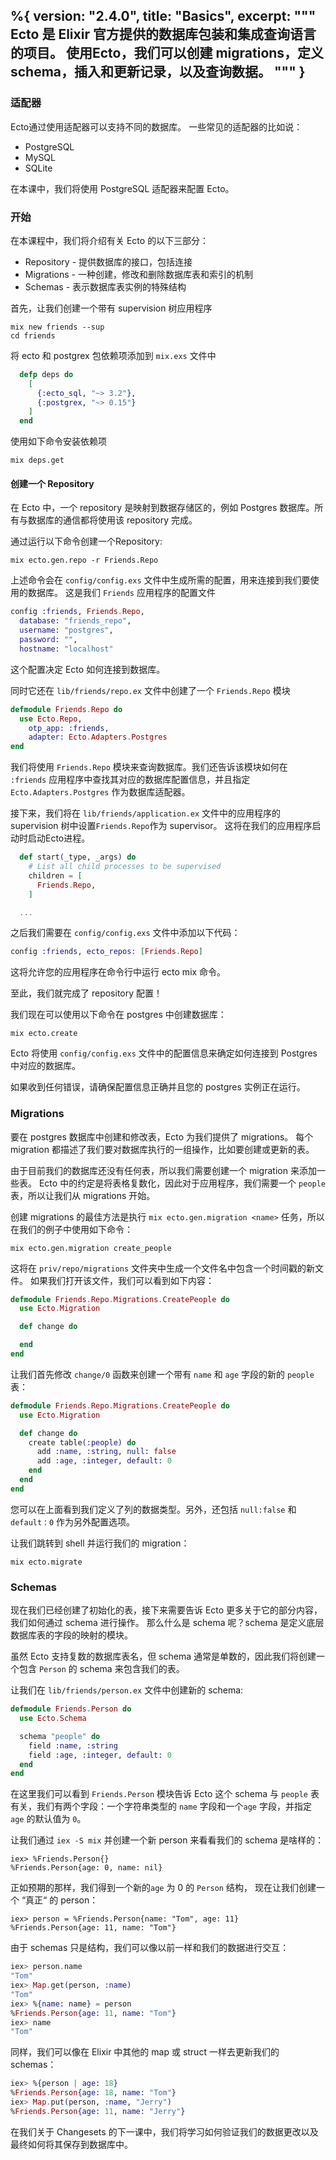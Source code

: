 %{
  version: "2.4.0",
  title: "Basics",
  excerpt: """
  Ecto 是 Elixir 官方提供的数据库包装和集成查询语言的项目。 使用Ecto，我们可以创建 migrations，定义 schema，插入和更新记录，以及查询数据。
  """
}
---

### 适配器

Ecto通过使用适配器可以支持不同的数据库。 一些常见的适配器的比如说：

* PostgreSQL
* MySQL
* SQLite

在本课中，我们将使用 PostgreSQL 适配器来配置 Ecto。

### 开始

在本课程中，我们将介绍有关 Ecto 的以下三部分：

* Repository - 提供数据库的接口，包括连接
* Migrations - 一种创建，修改和删除数据库表和索引的机制
* Schemas - 表示数据库表实例的特殊结构

首先，让我们创建一个带有 supervision 树应用程序

```shell
mix new friends --sup
cd friends
```

将 ecto 和 postgrex 包依赖项添加到 `mix.exs` 文件中

```elixir
  defp deps do
    [
      {:ecto_sql, "~> 3.2"},
      {:postgrex, "~> 0.15"}
    ]
  end
```

使用如下命令安装依赖项

```shell
mix deps.get
```

#### 创建一个 Repository

在 Ecto 中，一个 repository 是映射到数据存储区的，例如 Postgres 数据库。所有与数据库的通信都将使用该 repository 完成。

通过运行以下命令创建一个Repository:

```shell
mix ecto.gen.repo -r Friends.Repo
```

上述命令会在 `config/config.exs` 文件中生成所需的配置，用来连接到我们要使用的数据库。
这是我们 `Friends` 应用程序的配置文件

```elixir
config :friends, Friends.Repo,
  database: "friends_repo",
  username: "postgres",
  password: "",
  hostname: "localhost"
```

这个配置决定 Ecto 如何连接到数据库。

同时它还在 `lib/friends/repo.ex` 文件中创建了一个 `Friends.Repo` 模块

```elixir
defmodule Friends.Repo do
  use Ecto.Repo,
    otp_app: :friends,
    adapter: Ecto.Adapters.Postgres
end
```

我们将使用 `Friends.Repo` 模块来查询数据库。我们还告诉该模块如何在 `:friends` 应用程序中查找其对应的数据库配置信息，并且指定 `Ecto.Adapters.Postgres` 作为数据库适配器。

接下来，我们将在 `lib/friends/application.ex` 文件中的应用程序的 supervision 树中设置`Friends.Repo`作为 supervisor。
这将在我们的应用程序启动时启动Ecto进程。

```elixir
  def start(_type, _args) do
    # List all child processes to be supervised
    children = [
      Friends.Repo,
    ]

  ...
```

之后我们需要在 `config/config.exs` 文件中添加以下代码：

```elixir
config :friends, ecto_repos: [Friends.Repo]
```

这将允许您的应用程序在命令行中运行 ecto mix 命令。

至此，我们就完成了 repository 配置！

我们现在可以使用以下命令在 postgres 中创建数据库：

```shell
mix ecto.create
```

Ecto 将使用 `config/config.exs` 文件中的配置信息来确定如何连接到 Postgres 中对应的数据库。

如果收到任何错误，请确保配置信息正确并且您的 postgres 实例正在运行。

### Migrations

要在 postgres 数据库中创建和修改表，Ecto 为我们提供了 migrations。
每个 migration 都描述了我们要对数据库执行的一组操作，比如要创建或更新的表。

由于目前我们的数据库还没有任何表，所以我们需要创建一个 migration 来添加一些表。
Ecto 中的约定是将表格复数化，因此对于应用程序，我们需要一个 `people` 表，所以让我们从 migrations 开始。

创建 migrations 的最佳方法是执行 `mix ecto.gen.migration <name>` 任务，所以在我们的例子中使用如下命令：

```shell
mix ecto.gen.migration create_people
```

这将在 `priv/repo/migrations` 文件夹中生成一个文件名中包含一个时间戳的新文件。
如果我们打开该文件，我们可以看到如下内容：

```elixir
defmodule Friends.Repo.Migrations.CreatePeople do
  use Ecto.Migration

  def change do

  end
end
```

让我们首先修改 `change/0` 函数来创建一个带有 `name` 和 `age` 字段的新的 `people` 表：

```elixir
defmodule Friends.Repo.Migrations.CreatePeople do
  use Ecto.Migration

  def change do
    create table(:people) do
      add :name, :string, null: false
      add :age, :integer, default: 0
    end
  end
end
```

您可以在上面看到我们定义了列的数据类型。另外，还包括 `null:false` 和 `default：0` 作为另外配置选项。

让我们跳转到 shell 并运行我们的 migration：

```shell
mix ecto.migrate
```

### Schemas

现在我们已经创建了初始化的表，接下来需要告诉 Ecto 更多关于它的部分内容，我们如何通过 schema 进行操作。
那么什么是 schema 呢？schema 是定义底层数据库表的字段的映射的模块。

虽然 Ecto 支持复数的数据库表名，但 schema 通常是单数的，因此我们将创建一个包含 `Person` 的 schema 来包含我们的表。

让我们在 `lib/friends/person.ex` 文件中创建新的 schema:

```elixir
defmodule Friends.Person do
  use Ecto.Schema

  schema "people" do
    field :name, :string
    field :age, :integer, default: 0
  end
end
```

在这里我们可以看到 `Friends.Person` 模块告诉 Ecto 这个 schema 与 `people` 表有关，我们有两个字段：一个字符串类型的 `name` 字段和一个`age` 字段，并指定 `age` 的默认值为 `0`。

让我们通过 `iex -S mix` 并创建一个新 person 来看看我们的 schema 是啥样的：

```shell
iex> %Friends.Person{}
%Friends.Person{age: 0, name: nil}
```

正如预期的那样，我们得到一个新的`age` 为 0 的 `Person` 结构，
现在让我们创建一个 “真正“ 的 person：

```shell
iex> person = %Friends.Person{name: "Tom", age: 11}
%Friends.Person{age: 11, name: "Tom"}
```

由于 schemas 只是结构，我们可以像以前一样和我们的数据进行交互：

```elixir
iex> person.name
"Tom"
iex> Map.get(person, :name)
"Tom"
iex> %{name: name} = person
%Friends.Person{age: 11, name: "Tom"}
iex> name
"Tom"
```

同样，我们可以像在 Elixir 中其他的 map 或 struct 一样去更新我们的 schemas：

```elixir
iex> %{person | age: 18}
%Friends.Person{age: 18, name: "Tom"}
iex> Map.put(person, :name, "Jerry")
%Friends.Person{age: 11, name: "Jerry"}
```

在我们关于 Changesets 的下一课中，我们将学习如何验证我们的数据更改以及最终如何将其保存到数据库中。

